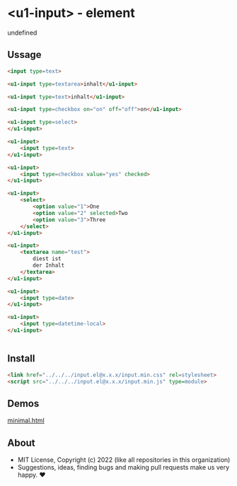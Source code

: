 # &lt;u1-input&gt; - element
undefined

## Ussage

```html
<input type=text>

<u1-input type=textarea>inhalt</u1-input>

<u1-input type=text>inhalt</u1-input>

<u1-input type=checkbox on="on" off="off">on</u1-input>

<u1-input type=select>
</u1-input>

<u1-input>
    <input type=text>
</u1-input>

<u1-input>
    <input type=checkbox value="yes" checked>
</u1-input>

<u1-input>
    <select>
        <option value="1">One
        <option value="2" selected>Two
        <option value="3">Three
    </select>
</u1-input>

<u1-input>
    <textarea name="test">
        diest ist
        der Inhalt
    </textarea>
</u1-input>

<u1-input>
    <input type=date>
</u1-input>

<u1-input>
    <input type=datetime-local>
</u1-input>
```

```css

```

## Install

```html
<link href="../../../input.el@x.x.x/input.min.css" rel=stylesheet>
<script src="../../../input.el@x.x.x/input.min.js" type=module>
```

## Demos

[minimal.html](http://gcdn.li/u1ui/input.el@main/tests/minimal.html)  

## About

- MIT License, Copyright (c) 2022 <u1> (like all repositories in this organization) <br>
- Suggestions, ideas, finding bugs and making pull requests make us very happy. ♥

